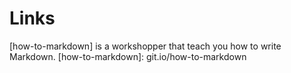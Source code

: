 # Links
[how-to-markdown] is a workshopper that teach you how to write Markdown.
[how-to-markdown]: git.io/how-to-markdown
